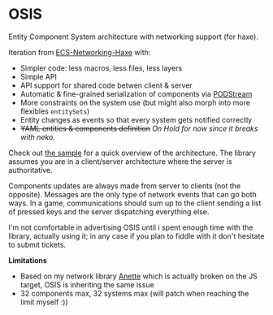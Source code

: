 OSIS
====

Entity Component System architecture with networking support (for haxe).

Iteration from [ECS-Networking-Haxe](https://github.com/Dvergar/ECS-Networking-Haxe) with:

 * Simpler code: less macros, less files, less layers
 * Simple API
 * API support for shared code betwen client & server
 * Automatic & fine-grained serialization of components via [PODStream](https://github.com/Dvergar/PODStream)
 * More constraints on the system use (but might also morph into more flexibles `entitySets`)
 * Entity changes as events so that every system gets notified correctly
 * ~~YAML entities & components definition~~ _On Hold for now since it breaks with neko._
 
Check out [the sample](https://github.com/Dvergar/OSIS/tree/master/sample-openfl) for a quick overview of the architecture. The library assumes you are in a client/server architecture where the server is authoritative.
 
Components updates are always made from server to clients (not the opposite). Messages are the only type of network events that can go both ways. In a game, communications should sum up to the client sending a list of pressed keys and the server dispatching everything else.
 
I'm not comfortable in advertising OSIS until i spent enough time with the library, actually using it; in any case if you plan to fiddle with it don't hesitate to submit tickets.

**Limitations**

* Based on my network library [Anette](https://github.com/Dvergar/Anette) which is actually broken on the JS target, OSIS is inheriting the same issue
* 32 components max, 32 systems max (will patch when reaching the limit myself :))
